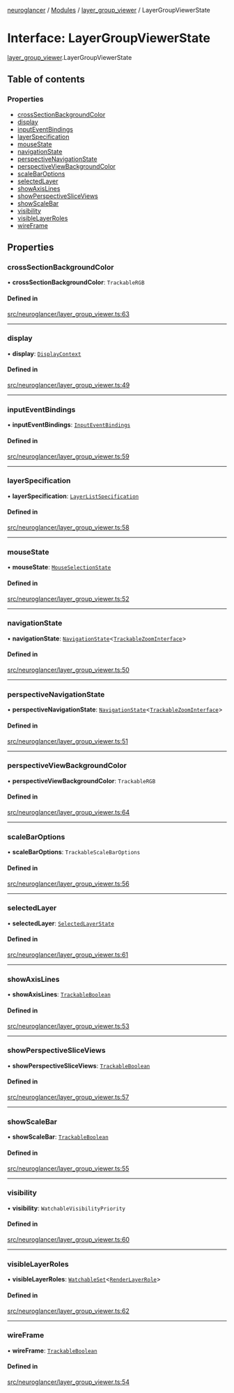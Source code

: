 [neuroglancer](../README.md) / [Modules](../modules.md) / [layer\_group\_viewer](../modules/layer_group_viewer.md) / LayerGroupViewerState

# Interface: LayerGroupViewerState

[layer_group_viewer](../modules/layer_group_viewer.md).LayerGroupViewerState

## Table of contents

### Properties

- [crossSectionBackgroundColor](layer_group_viewer.LayerGroupViewerState.md#crosssectionbackgroundcolor)
- [display](layer_group_viewer.LayerGroupViewerState.md#display)
- [inputEventBindings](layer_group_viewer.LayerGroupViewerState.md#inputeventbindings)
- [layerSpecification](layer_group_viewer.LayerGroupViewerState.md#layerspecification)
- [mouseState](layer_group_viewer.LayerGroupViewerState.md#mousestate)
- [navigationState](layer_group_viewer.LayerGroupViewerState.md#navigationstate)
- [perspectiveNavigationState](layer_group_viewer.LayerGroupViewerState.md#perspectivenavigationstate)
- [perspectiveViewBackgroundColor](layer_group_viewer.LayerGroupViewerState.md#perspectiveviewbackgroundcolor)
- [scaleBarOptions](layer_group_viewer.LayerGroupViewerState.md#scalebaroptions)
- [selectedLayer](layer_group_viewer.LayerGroupViewerState.md#selectedlayer)
- [showAxisLines](layer_group_viewer.LayerGroupViewerState.md#showaxislines)
- [showPerspectiveSliceViews](layer_group_viewer.LayerGroupViewerState.md#showperspectivesliceviews)
- [showScaleBar](layer_group_viewer.LayerGroupViewerState.md#showscalebar)
- [visibility](layer_group_viewer.LayerGroupViewerState.md#visibility)
- [visibleLayerRoles](layer_group_viewer.LayerGroupViewerState.md#visiblelayerroles)
- [wireFrame](layer_group_viewer.LayerGroupViewerState.md#wireframe)

## Properties

### crossSectionBackgroundColor

• **crossSectionBackgroundColor**: `TrackableRGB`

#### Defined in

[src/neuroglancer/layer_group_viewer.ts:63](https://github.com/ActiveBrainAtlas2/neuroglancer/blob/8fef58ad/src/neuroglancer/layer_group_viewer.ts#L63)

___

### display

• **display**: [`DisplayContext`](../classes/display_context.DisplayContext.md)

#### Defined in

[src/neuroglancer/layer_group_viewer.ts:49](https://github.com/ActiveBrainAtlas2/neuroglancer/blob/8fef58ad/src/neuroglancer/layer_group_viewer.ts#L49)

___

### inputEventBindings

• **inputEventBindings**: [`InputEventBindings`](../classes/data_panel_layout.InputEventBindings.md)

#### Defined in

[src/neuroglancer/layer_group_viewer.ts:59](https://github.com/ActiveBrainAtlas2/neuroglancer/blob/8fef58ad/src/neuroglancer/layer_group_viewer.ts#L59)

___

### layerSpecification

• **layerSpecification**: [`LayerListSpecification`](../classes/layer.LayerListSpecification.md)

#### Defined in

[src/neuroglancer/layer_group_viewer.ts:58](https://github.com/ActiveBrainAtlas2/neuroglancer/blob/8fef58ad/src/neuroglancer/layer_group_viewer.ts#L58)

___

### mouseState

• **mouseState**: [`MouseSelectionState`](../classes/layer.MouseSelectionState.md)

#### Defined in

[src/neuroglancer/layer_group_viewer.ts:52](https://github.com/ActiveBrainAtlas2/neuroglancer/blob/8fef58ad/src/neuroglancer/layer_group_viewer.ts#L52)

___

### navigationState

• **navigationState**: [`NavigationState`](../classes/navigation_state.NavigationState.md)<[`TrackableZoomInterface`](../modules/navigation_state.md#trackablezoominterface)\>

#### Defined in

[src/neuroglancer/layer_group_viewer.ts:50](https://github.com/ActiveBrainAtlas2/neuroglancer/blob/8fef58ad/src/neuroglancer/layer_group_viewer.ts#L50)

___

### perspectiveNavigationState

• **perspectiveNavigationState**: [`NavigationState`](../classes/navigation_state.NavigationState.md)<[`TrackableZoomInterface`](../modules/navigation_state.md#trackablezoominterface)\>

#### Defined in

[src/neuroglancer/layer_group_viewer.ts:51](https://github.com/ActiveBrainAtlas2/neuroglancer/blob/8fef58ad/src/neuroglancer/layer_group_viewer.ts#L51)

___

### perspectiveViewBackgroundColor

• **perspectiveViewBackgroundColor**: `TrackableRGB`

#### Defined in

[src/neuroglancer/layer_group_viewer.ts:64](https://github.com/ActiveBrainAtlas2/neuroglancer/blob/8fef58ad/src/neuroglancer/layer_group_viewer.ts#L64)

___

### scaleBarOptions

• **scaleBarOptions**: `TrackableScaleBarOptions`

#### Defined in

[src/neuroglancer/layer_group_viewer.ts:56](https://github.com/ActiveBrainAtlas2/neuroglancer/blob/8fef58ad/src/neuroglancer/layer_group_viewer.ts#L56)

___

### selectedLayer

• **selectedLayer**: [`SelectedLayerState`](../classes/layer.SelectedLayerState.md)

#### Defined in

[src/neuroglancer/layer_group_viewer.ts:61](https://github.com/ActiveBrainAtlas2/neuroglancer/blob/8fef58ad/src/neuroglancer/layer_group_viewer.ts#L61)

___

### showAxisLines

• **showAxisLines**: [`TrackableBoolean`](../classes/trackable_boolean.TrackableBoolean.md)

#### Defined in

[src/neuroglancer/layer_group_viewer.ts:53](https://github.com/ActiveBrainAtlas2/neuroglancer/blob/8fef58ad/src/neuroglancer/layer_group_viewer.ts#L53)

___

### showPerspectiveSliceViews

• **showPerspectiveSliceViews**: [`TrackableBoolean`](../classes/trackable_boolean.TrackableBoolean.md)

#### Defined in

[src/neuroglancer/layer_group_viewer.ts:57](https://github.com/ActiveBrainAtlas2/neuroglancer/blob/8fef58ad/src/neuroglancer/layer_group_viewer.ts#L57)

___

### showScaleBar

• **showScaleBar**: [`TrackableBoolean`](../classes/trackable_boolean.TrackableBoolean.md)

#### Defined in

[src/neuroglancer/layer_group_viewer.ts:55](https://github.com/ActiveBrainAtlas2/neuroglancer/blob/8fef58ad/src/neuroglancer/layer_group_viewer.ts#L55)

___

### visibility

• **visibility**: `WatchableVisibilityPriority`

#### Defined in

[src/neuroglancer/layer_group_viewer.ts:60](https://github.com/ActiveBrainAtlas2/neuroglancer/blob/8fef58ad/src/neuroglancer/layer_group_viewer.ts#L60)

___

### visibleLayerRoles

• **visibleLayerRoles**: [`WatchableSet`](../classes/trackable_value.WatchableSet.md)<[`RenderLayerRole`](../enums/renderlayer.RenderLayerRole.md)\>

#### Defined in

[src/neuroglancer/layer_group_viewer.ts:62](https://github.com/ActiveBrainAtlas2/neuroglancer/blob/8fef58ad/src/neuroglancer/layer_group_viewer.ts#L62)

___

### wireFrame

• **wireFrame**: [`TrackableBoolean`](../classes/trackable_boolean.TrackableBoolean.md)

#### Defined in

[src/neuroglancer/layer_group_viewer.ts:54](https://github.com/ActiveBrainAtlas2/neuroglancer/blob/8fef58ad/src/neuroglancer/layer_group_viewer.ts#L54)
